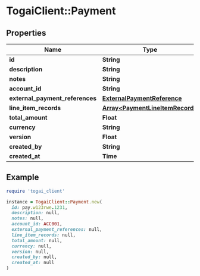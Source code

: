# TogaiClient::Payment

## Properties

| Name | Type | Description | Notes |
| ---- | ---- | ----------- | ----- |
| **id** | **String** |  |  |
| **description** | **String** |  | [optional] |
| **notes** | **String** |  | [optional] |
| **account_id** | **String** |  |  |
| **external_payment_references** | [**ExternalPaymentReference**](ExternalPaymentReference.md) |  |  |
| **line_item_records** | [**Array&lt;PaymentLineItemRecord&gt;**](PaymentLineItemRecord.md) |  |  |
| **total_amount** | **Float** |  |  |
| **currency** | **String** |  |  |
| **version** | **Float** |  |  |
| **created_by** | **String** |  |  |
| **created_at** | **Time** |  |  |

## Example

```ruby
require 'togai_client'

instance = TogaiClient::Payment.new(
  id: pay.w123rwe.1231,
  description: null,
  notes: null,
  account_id: ACC001,
  external_payment_references: null,
  line_item_records: null,
  total_amount: null,
  currency: null,
  version: null,
  created_by: null,
  created_at: null
)
```

